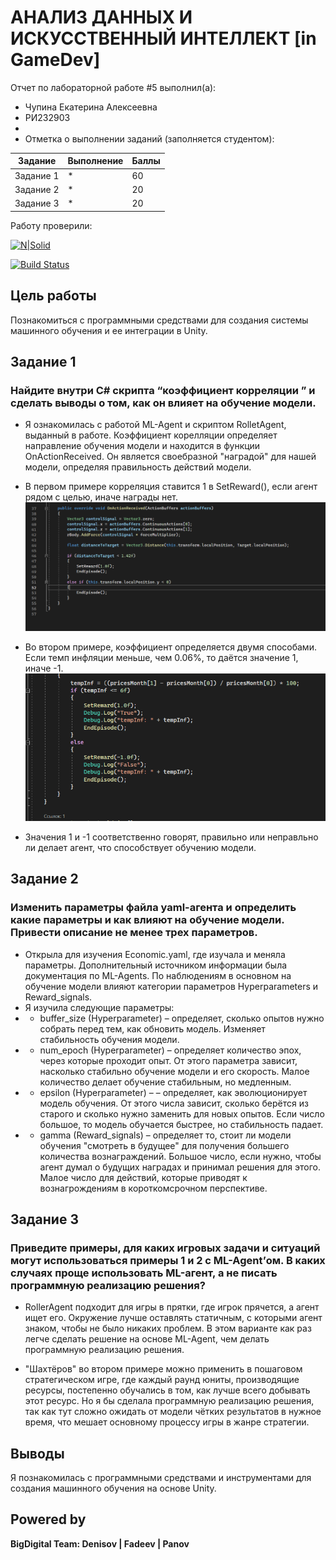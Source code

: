 # АНАЛИЗ ДАННЫХ И ИСКУССТВЕННЫЙ ИНТЕЛЛЕКТ [in GameDev]
Отчет по лабораторной работе #5 выполнил(а):
- Чупина Екатерина Алексеевна
- РИ232903
- 
- Отметка о выполнении заданий (заполняется студентом):

| Задание | Выполнение | Баллы |
| ------ | ------ | ------ |
| Задание 1 | * | 60 |
| Задание 2 | * | 20 |
| Задание 3 | * | 20 |

Работу проверили:

[![N|Solid](https://cldup.com/dTxpPi9lDf.thumb.png)](https://nodesource.com/products/nsolid)

[![Build Status](https://travis-ci.org/joemccann/dillinger.svg?branch=master)](https://travis-ci.org/joemccann/dillinger)


## Цель работы
Познакомиться с программными средствами для создания системы машинного обучения и ее интеграции в Unity.

## Задание 1
### Найдите внутри C# скрипта “коэффициент корреляции ” и сделать выводы о том, как он влияет на обучение модели.
- Я ознакомилась с работой ML-Agent и скриптом RolletAgent, выданный в работе. Коэффициент корелляции определяет направление обучения модели и находится в функции OnActionReceived. Он является своебразной "наградой" для нашей модели, определяя правильность действий модели.
- В первом примере корреляция ставится 1 в SetReward(), если агент рядом с целью, иначе награды нет. 
![Шарик](rolleragent.png)

- Во втором примере, коэффициент определяется двумя способами. Если темп инфляции меньше, чем 0.06%, то даётся значение 1, иначе -1.
![Шахтёры](шахтёры.png)

- Значения 1 и -1 соответственно говорят, правильно или неправльно ли делает агент, что способствует обучению модели.

## Задание 2
### Изменить параметры файла yaml-агента и определить какие параметры и как влияют на обучение модели. Привести описание не менее трех параметров.

- Открыла для изучения Economic.yaml, где изучала и меняла параметры. Дополнительный источником информации была документация по ML-Agents. По наблюдениям в основном на обучение модели влияют категории параметров Hyperparameters и Reward_signals. 
- Я изучила следующие параметры:
- - buffer_size (Hyperparameter) – определяет, сколько опытов нужно собрать перед тем, как обновить модель. Изменяет стабильность обучения модели.
- -	num_epoch (Hyperparameter) – определяет количество эпох, через которые проходит опыт. От этого параметра зависит, насколько стабильно обучение модели и его скорость. Малое количество делает обучение стабильным, но медленным.
- -	epsilon (Hyperparameter) –  – определяет, как эволюционирует модель обучения. От этого числа зависит, сколько берётся из старого и сколько нужно заменить для новых опытов. Если число большое, то модель обучается быстрее, но стабильность падает. 
- -	gamma (Reward_signals) – определяет то, стоит ли модели обучения "смотреть в будущее" для получения большего количества вознаграждений. Большое число, если нужно, чтобы агент думал о будущих наградах и принимал решения для этого. Малое число для действий, которые приводят к вознагрождениям в короткомсрочном перспективе. 

## Задание 3
###  Приведите примеры, для каких игровых задачи и ситуаций могут использоваться примеры 1 и 2 с ML-Agent’ом. В каких случаях проще использовать ML-агент, а не писать программную реализацию решения?

- RollerAgent подходит для игры в прятки, где игрок прячется, а агент ищет его. Окружение лучше оставлять статичным, с которыми агент знаком, чтобы не было никаких проблем. В этом варианте как раз легче сделать решение на основе ML-Agent, чем делать программную реализацию решения.

- "Шахтёров" во втором примере можно применить в пошаговом стратегическом игре, где каждый раунд юниты, производящие ресурсы, постепенно обучались в том, как лучше всего добывать этот ресурс. Но я бы сделала программную реализацию решения, так как тут сложно ожидать от модели чётких результатов в нужное время, что мешает основному процессу игры в жанре стратегии.

## Выводы

Я познакомилась с программными средствами и инструментами для создания машинного обучения на основе Unity.

## Powered by

**BigDigital Team: Denisov | Fadeev | Panov**
